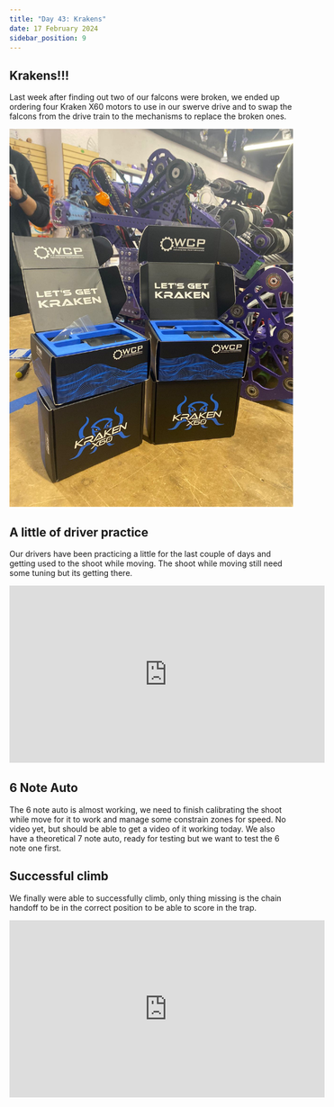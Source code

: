 ```yaml
---
title: "Day 43: Krakens"
date: 17 February 2024
sidebar_position: 9
---
```


## Krakens!!!

Last week after finding out two of our falcons were broken, we ended up ordering four Kraken X60 motors to use in our swerve drive and to swap the falcons from the drive train to the mechanisms to replace the broken ones.

![WhatsApp Image 2024-02-16 at 16.21.21.jpeg](WhatsApp_Image_2024-02-16_at_16.21.21.jpeg)

## A little of driver practice

Our drivers have been practicing a little for the last couple of days and getting used to the shoot while moving. The shoot while moving still need some tuning but its getting there.

<iframe width="560" height="315" src="https://www.youtube.com/embed/74Dbb_0QCRE" frameborder="0" allowfullscreen></iframe>

## 6 Note Auto

The 6 note auto is almost working, we need to finish calibrating the shoot while move for it to work and manage some constrain zones for speed. No video yet, but should be able to get a video of it working today. We also have a theoretical 7 note auto, ready for testing but we want to test the 6 note one first.

## Successful climb

We finally were able to successfully climb, only thing missing is the chain handoff to be in the correct position to be able to score in the trap.

<iframe width="560" height="315" src="https://www.youtube.com/embed/7besDf6N6Vc" frameborder="0" allowfullscreen></iframe>
